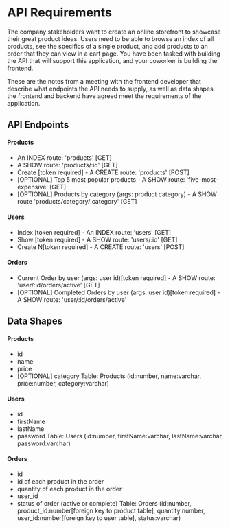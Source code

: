# API Requirements

The company stakeholders want to create an online storefront to showcase their great product ideas. Users need to be able to browse an index of all products, see the specifics of a single product, and add products to an order that they can view in a cart page. You have been tasked with building the API that will support this application, and your coworker is building the frontend.

These are the notes from a meeting with the frontend developer that describe what endpoints the API needs to supply, as well as data shapes the frontend and backend have agreed meet the requirements of the application.

## API Endpoints

#### Products

- An INDEX route: 'products' [GET]
- A SHOW route: 'products/:id' [GET]
- Create [token required] - A CREATE route: 'products' [POST]
- [OPTIONAL] Top 5 most popular products - A SHOW route: 'five-most-expensive' [GET]
- [OPTIONAL] Products by category (args: product category) - A SHOW route 'products/category/:category' [GET]

#### Users

- Index [token required] - An INDEX route: 'users' [GET]
- Show [token required] - A SHOW route: 'users/:id' [GET]
- Create N[token required] - A CREATE route: 'users' [POST]

#### Orders

- Current Order by user (args: user id)[token required] - A SHOW route: 'user/:id/orders/active' [GET]
- [OPTIONAL] Completed Orders by user (args: user id)[token required] - A SHOW route: 'user/:id/orders/active'

## Data Shapes

#### Products

- id
- name
- price
- [OPTIONAL] category
  Table: Products (id:number, name:varchar, price:number, category:varchar)

#### Users

- id
- firstName
- lastName
- password
  Table: Users (id:number, firstName:varchar, lastName:varchar, password:varchar)

#### Orders

- id
- id of each product in the order
- quantity of each product in the order
- user_id
- status of order (active or complete)
  Table: Orders (id:number, product_id:number[foreign key to product table], quantity:number, user_id:number[foreign key to user table], status:varchar)
